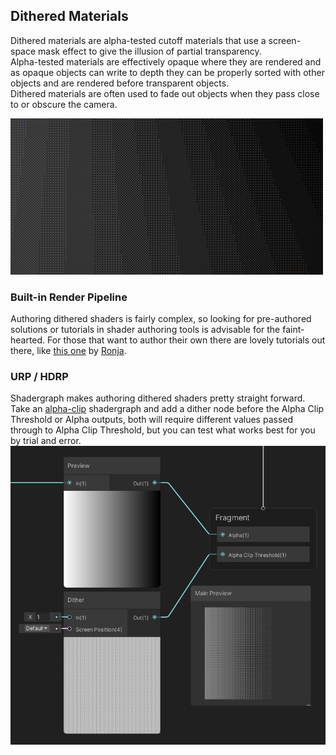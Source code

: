 ## Dithered Materials
Dithered materials are alpha-tested cutoff materials that use a screen-space mask effect to give the illusion of partial transparency.  
Alpha-tested materials are effectively opaque where they are rendered and as opaque objects can write to depth they can be properly sorted with other objects and are rendered before transparent objects.  
Dithered materials are often used to fade out objects when they pass close to or obscure the camera.  

![Dithering](dithering.png)


### Built-in Render Pipeline
Authoring dithered shaders is fairly complex, so looking for pre-authored solutions or tutorials in shader authoring tools is advisable for the faint-hearted. For those that want to author their own there are lovely tutorials out there, like [this one](https://www.ronja-tutorials.com/2019/05/11/dithering.html) by [Ronja](https://twitter.com/TotallyRonja).

### URP / HDRP
Shadergraph makes authoring dithered shaders pretty straight forward. Take an [alpha-clip](Transparent%20To%20Cutout.md) shadergraph and add a dither node before the Alpha Clip Threshold or Alpha outputs, both will require different values passed through to Alpha Clip Threshold, but you can test what works best for you by trial and error.  
![Shadergraph Dither](shadergraph-dither.png)